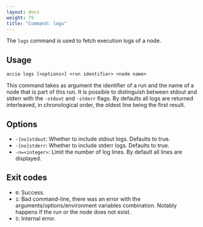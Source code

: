 ```yaml
---
layout: docs
weight: 75
title: "Command: logs"
---
```


The `logs` command is used to fetch execution logs of a node.

## Usage
```
accio logs [<options>] <run identifier> <node name>
```

This command takes as argument the identifier of a run and the name of a node that is part of this run.
It is possible to distinguish between stdout and stderr with the `-stdout` and `-stderr` flags.
By defaults all logs are returned interleaved, in chronological order, the oldest line being the first result.

## Options
* `-[no]stdout`: Whether to include stdout logs.
Defaults to true.
* `-[no]stderr`: Whether to include stderr logs.
Defaults to true.
* `-n=<integer>`: Limit the number of log lines.
By default all lines are displayed.

## Exit codes
* `0`: Success.
* `1`: Bad command-line, there was an error with the arguments/options/environment variables combination.
Notably happens if the run or the node does not exist.
* `5`: Internal error.
